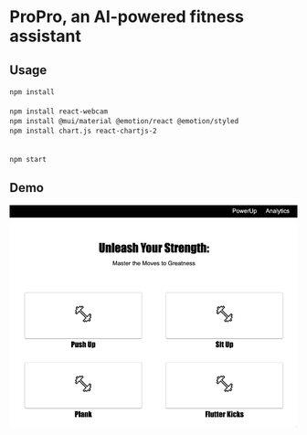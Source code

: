# ProPro, an AI-powered fitness assistant

## Usage


```bash
npm install

npm install react-webcam
npm install @mui/material @emotion/react @emotion/styled
npm install chart.js react-chartjs-2


npm start
```
## Demo

![landing page](assets/pose_pro_powerup.png)
